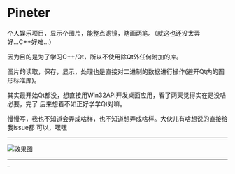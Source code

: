 ﻿# Pineter

个人娱乐项目，显示个图片，能整点滤镜，瞎画两笔。（就这也还没太弄好...C++好难...）

因为目的是为了学习C++/Qt，所以不使用除Qt外任何附加的库。

图片的读取，保存，显示，处理也是直接对二进制的数据进行操作(避开Qt内的图形标准库)。

其实最开始Qt都没，想直接用Win32API开发桌面应用，看了两天觉得实在是没啥必要，完了
后来想着不如正好学学Qt对嘛。

慢慢写，我也不知道会弄成啥样，也不知道想弄成啥样。大伙儿有啥想说的直接给我issue都
可以，嘿嘿

---

![效果图](https://github.com/cstrikest/Pineter/md_images/md_img_1.jpg?raw=true "Pineter")

---

<img src="https://github.com/cstrikest/Pineter/Pineter/image/Pineter_128.png?raw=true" title="菠萝和批" style="zoom: 10%;">